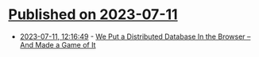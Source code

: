 # [Published on 2023-07-11](index.md)

* [2023-07-11, 12:16:49](https://lobste.rs/s/kwqkar/we_put_distributed_database_browser_made) - [We Put a Distributed Database In the Browser – And Made a Game of It](https://tigerbeetle.com/blog/2023-07-11-we-put-a-distributed-database-in-the-browser/)
